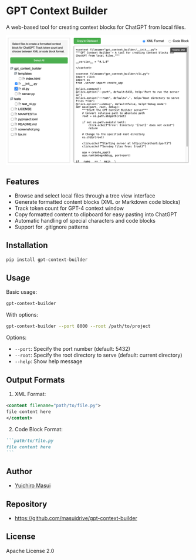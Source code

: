 # GPT Context Builder

A web-based tool for creating context blocks for ChatGPT from local files.

![screenshot](https://github.com/masuidrive/gpt-context-builder/blob/main/screenshot.png?raw=true)

## Features

- Browse and select local files through a tree view interface
- Generate formatted content blocks (XML or Markdown code blocks)
- Track token count for GPT-4 context window
- Copy formatted content to clipboard for easy pasting into ChatGPT
- Automatic handling of special characters and code blocks
- Support for .gitignore patterns

## Installation

```bash
pip install gpt-context-builder
```

## Usage

Basic usage:
```bash
gpt-context-builder
```

With options:
```bash
gpt-context-builder --port 8000 --root /path/to/project
```

Options:
- `--port`: Specify the port number (default: 5432)
- `--root`: Specify the root directory to serve (default: current directory)
- `--help`: Show help message

## Output Formats

1. XML Format:
```xml
<content filename="path/to/file.py">
file content here
</content>
```

2. Code Block Format:
````markdown
```path/to/file.py
file content here
```
````

## Author

- [Yuichiro Masui](https://github.com/masuidrive)

## Repository

- https://github.com/masuidrive/gpt-context-builder

## License

Apache License 2.0
